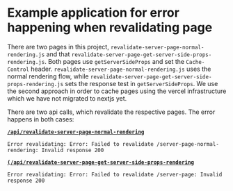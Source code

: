 # Example application for error happening when revalidating page

There are two pages in this project, `revalidate-server-page-normal-rendering.js` and
that `revalidate-server-page-get-server-side-props-rendering.js`. Both pages use `getServerSideProps`
and set the `Cache-Control` header. `revalidate-server-page-normal-rendering.js` uses the normal rendering flow,
while `revalidate-server-page-get-server-side-props-rendering.js` sets the response test in `getServerSideProps`. We use
the second approach in order to cache pages using the vercel infrastructure which we have not migrated to nextjs yet.

There are two api calls, which revalidate the respective pages. The error happens in both cases:

**[`/api/revalidate-server-page-normal-rendering`](/api/revalidate-server-page-normal-rendering)**
```text
Error revalidating: Error: Failed to revalidate /server-page-normal-rendering: Invalid response 200
```

**[`(/api/revalidate-server-page-get-server-side-props-rendering`](/api/revalidate-server-page-get-server-side-props-rendering)**
```text
Error revalidating: Error: Failed to revalidate /server-page: Invalid response 200
```


